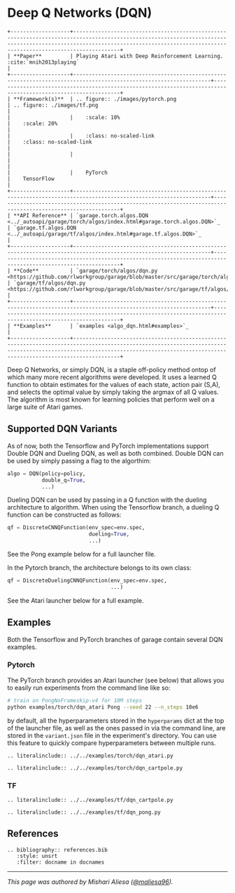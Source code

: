 # Deep Q Networks (DQN)

```eval_rst
+-------------------+---------------------------------------------------------------------------------------------------------------------------------------------------------------------------------------------------------------------------------+
| **Paper**         | Playing Atari with Deep Reinforcement Learning. :cite:`mnih2013playing`                                                                                                                                                         |
+-------------------+------------------------------------------------------------------------------------------------------------------+--------------------------------------------------------------------------------------------------------------+
| **Framework(s)**  | .. figure:: ./images/pytorch.png                                                                                 | .. figure:: ./images/tf.png                                                                                  |
|                   |    :scale: 10%                                                                                                   |    :scale: 20%                                                                                               |
|                   |    :class: no-scaled-link                                                                                        |    :class: no-scaled-link                                                                                    |
|                   |                                                                                                                  |                                                                                                              |
|                   |    PyTorch                                                                                                       |    TensorFlow                                                                                                |
+-------------------+------------------------------------------------------------------------------------------------------------------+--------------------------------------------------------------------------------------------------------------+
| **API Reference** | `garage.torch.algos.DQN <../_autoapi/garage/torch/algos/index.html#garage.torch.algos.DQN>`_                     | `garage.tf.algos.DQN <../_autoapi/garage/tf/algos/index.html#garage.tf.algos.DQN>`_                          |
+-------------------+------------------------------------------------------------------------------------------------------------------+--------------------------------------------------------------------------------------------------------------+
| **Code**          | `garage/torch/algos/dqn.py <https://github.com/rlworkgroup/garage/blob/master/src/garage/torch/algos/dqn.py>`_   | `garage/tf/algos/dqn.py <https://github.com/rlworkgroup/garage/blob/master/src/garage/tf/algos/dqn.py>`_     |
+-------------------+------------------------------------------------------------------------------------------------------------------+--------------------------------------------------------------------------------------------------------------+
| **Examples**      | `examples <algo_dqn.html#examples>`_                                                                                                                                                                                            |
+-------------------+---------------------------------------------------------------------------------------------------------------------------------------------------------------------------------------------------------------------------------+
```

Deep Q Networks, or simply DQN, is a staple off-policy method ontop of which many more recent algorithms were developed. It uses a learned Q function to obtain estimates for the values of each state, action pair (S,A), and selects the optimal value by simply taking the argmax of all Q values. The algorithm is most known for learning policies that perform well on a large suite of Atari games.

## Supported DQN Variants

As of now, both the Tensorflow and PyTorch implementations support Double DQN and Dueling DQN, as well as both combined. Double DQN can be used by simply passing a flag to the algorthim:

```python
algo = DQN(policy=policy,
           double_q=True,
           ...)
```

Dueling DQN can be used by passing in a Q function with the dueling architecture to algorithm. When using the Tensorflow branch, a dueling Q function can be constructed as follows:

```python
qf = DiscreteCNNQFunction(env_spec=env.spec,
                          dueling=True,
                          ...)
```

See the Pong example below for a full launcher file.

In the Pytorch branch, the architecture belongs to its own class:

```python
qf = DiscreteDuelingCNNQFunction(env_spec=env.spec,
                                 ...)
```

See the Atari launcher below for a full example.

## Examples

Both the Tensorflow and PyTorch branches of garage contain several DQN examples.

### Pytorch

The PyTorch branch provides an Atari launcher (see below) that allows you to easily run experiments from the command line like so:

```bash
# train on PongNoFrameskip-v4 for 10M steps
python examples/torch/dqn_atari Pong --seed 22 --n_steps 10e6
```

by default, all the hyperparameters stored in the `hyperparams` dict at the top of the launcher file, as well as the ones passed in via the command line, are stored in the `variant.json` file in the experiment's directory. You can use this feature to quickly compare hyperparameters between multiple runs.

```eval_rst
.. literalinclude:: ../../examples/torch/dqn_atari.py
```

```eval_rst
.. literalinclude:: ../../examples/torch/dqn_cartpole.py
```

### TF

```eval_rst
.. literalinclude:: ../../examples/tf/dqn_cartpole.py
```

```eval_rst
.. literalinclude:: ../../examples/tf/dqn_pong.py
```

## References

```eval_rst
.. bibliography:: references.bib
   :style: unsrt
   :filter: docname in docnames
```

----

*This page was authored by Mishari Aliesa ([@maliesa96](https://github.com/maliesa96)).*
